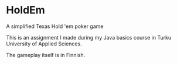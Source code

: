# HoldEm
A simplified Texas Hold 'em poker game

This is an assignment I made during my Java basics course in Turku University of Applied Sciences.

The gameplay itself is in Finnish.
